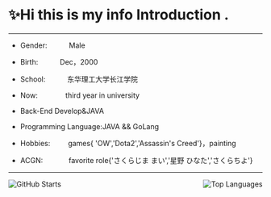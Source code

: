 # ✨Hi this is my info Introduction .

<!--
**9AM751/9AM751** is a ✨ _special_ ✨ repository because its `README.md` (this file) appears on your GitHub profile.

Here are some ideas to get you started:

- 🔭 I’m currently working on ...
- 🌱 I’m currently learning ...
- 👯 I’m looking to collaborate on ...
- 🤔 I’m looking for help with ...
- 💬 Ask me about ...
- 📫 How to reach me: ...
- 😄 Pronouns: ...
- ⚡ Fun fact: ...
-->

--------

- Gender:                      Male

- Birth:                           Dec，2000

- School:                       东华理工大学长江学院

- Now:                           third year in university

- Back-End Develop&JAVA

- Programming Language:JAVA && GoLang

- Hobbies:                    games{ 'OW','Dota2','Assassin's Creed'}，painting

- ACGN:                        favorite role{'さくらじま まい','星野 ひなた','さくらちよ'}

-----------

<img src="https://github-readme-stats.vercel.app/api?username=9AM751&show_icons=true&theme=radical&count_private=true&hide_title=true&hide_border=true&include_all_commits=true" alt="GitHub Starts"/>  <img align="right" src="https://github-readme-stats.vercel.app/api/top-langs/?username=9AM751&hide=pascal,html,CSS" alt="Top Languages"/>
